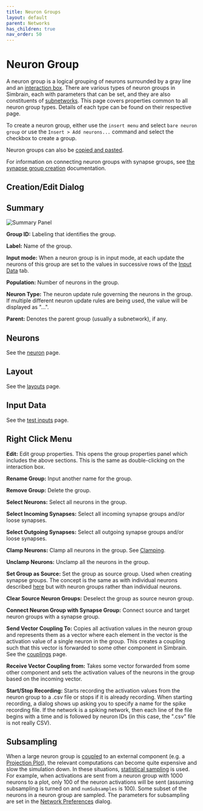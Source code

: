 ```yaml
---
title: Neuron Groups
layout: default
parent: Networks
has_children: true
nav_order: 50
---
```


# Neuron Group

A neuron group is a logical grouping of neurons surrounded by a gray line and an [interaction box](../groups.html#interactionBox). There are various types of neuron groups in Simbrain, each with parameters that can be set, and they are also constituents of [subnetworks](../subnetwork.html). This page covers properties common to all neuron group types. Details of each type can be found on their respective page.

To create a neuron group, either use the `insert menu` and select `bare neuron group` or use the `Insert > Add neurons...` command and select the checkbox to create a group.

Neuron groups can also be [copied and pasted](../buildingnets.html#copyPaste).

For information on connecting neuron groups with synapse groups, see [the synapse group creation](SynapseGroup.html#synapseGroupCreation) documentation.

## Creation/Edit Dialog

## Summary

![Summary Panel](../../../Images/NeuronGroupSummary.png)

**Group ID:** Labeling that identifies the group.

**Label:** Name of the group.

**Input mode:** When a neuron group is in input mode, at each update the neurons of this group are set to the values in successive rows of the [Input Data](#inputData) tab.

**Population:** Number of neurons in the group.

**Neuron Type:** The neuron update rule governing the neurons in the group. If multiple different neuron update rules are being used, the value will be displayed as "...".

**Parent:** Denotes the parent group (usually a subnetwork), if any.

## Neurons

See the [neuron](../neuron.html) page.

## Layout

See the [layouts](../layouts.html) page.

## Input Data

See the [test inputs](../training/testInputs.html) page.

## Right Click Menu

**Edit:** Edit group properties. This opens the group properties panel which includes the above sections. This is the same as double-clicking on the interaction box.

**Rename Group:** Input another name for the group.

**Remove Group:** Delete the group.

**Select Neurons:** Select all neurons in the group.

**Select Incoming Synapses:** Select all incoming synapse groups and/or loose synapses.

**Select Outgoing Synapses:** Select all outgoing synapse groups and/or loose synapses.

**Clamp Neurons:** Clamp all neurons in the group. See [Clamping](../neuron.html#clamping).

**Unclamp Neurons:** Unclamp all the neurons in the group.

**Set Group as Source:** Set the group as source group. Used when creating synapse groups. The concept is the same as with individual neurons described [here](../connections.html#sourceTarget) but with neuron groups rather than individual neurons.

**Clear Source Neuron Groups:** Deselect the group as source neuron group.

**Connect Neuron Group with Synapse Group:** Connect source and target neuron groups with a synapse group.

**Send Vector Coupling To:** Copies all activation values in the neuron group and represents them as a vector where each element in the vector is the activation value of a single neuron in the group. This creates a coupling such that this vector is forwarded to some other component in Simbrain. See the [couplings](../../workspace/Couplings.html) page.

**Receive Vector Coupling from:** Takes some vector forwarded from some other component and sets the activation values of the neurons in the group based on the incoming vector.

**Start/Stop Recording:** Starts recording the activation values from the neuron group to a .csv file or stops if it is already recording. When starting recording, a dialog shows up asking you to specify a name for the spike recording file. If the network is a spiking network, then each line of the file begins with a time and is followed by neuron IDs (in this case, the ".csv" file is not really CSV).

## Subsampling

When a large neuron group is [coupled](../../Workspace/Couplings.html) to an external component (e.g. a [Projection Plot](../../../Pages/Plot/projection.html)), the relevant computations can become quite expensive and slow the simulation down. In these situations, [statistical sampling](https://en.wikipedia.org/wiki/Sampling_(statistics)) is used. For example, when activations are sent from a neuron group with 1000 neurons to a plot, only 100 of the neuron activations will be sent (assuming subsampling is turned on and `numSubsamples` is 100). Some subset of the neurons in a neuron group are sampled. The parameters for subsampling are set in the [Network Preferences](../network_prefs.html) dialog.
